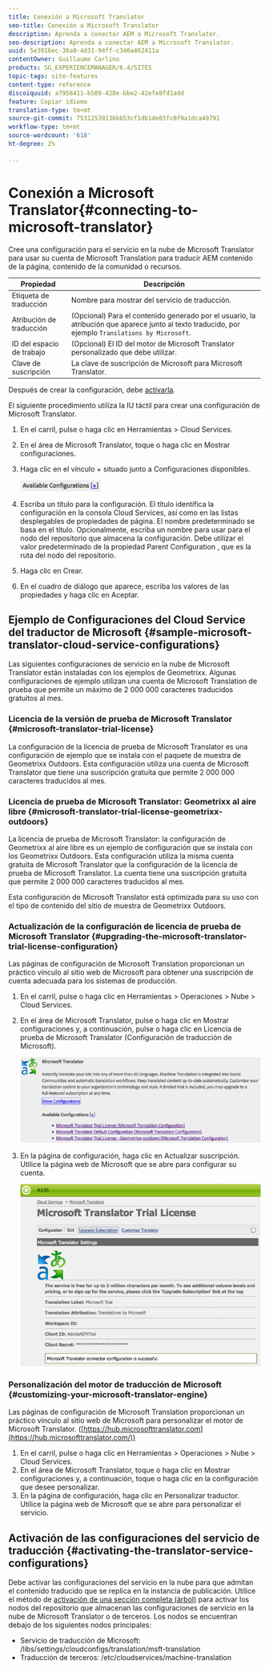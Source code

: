 ```yaml
---
title: Conexión a Microsoft Translator
seo-title: Conexión a Microsoft Translator
description: Aprenda a conectar AEM a Microsoft Translator.
seo-description: Aprenda a conectar AEM a Microsoft Translator.
uuid: 5e3916ec-36a0-4d31-94ff-c340a462411a
contentOwner: Guillaume Carlino
products: SG_EXPERIENCEMANAGER/6.4/SITES
topic-tags: site-features
content-type: reference
discoiquuid: a7958411-b509-428e-bbe2-42efe8fd1add
feature: Copiar idioma
translation-type: tm+mt
source-git-commit: 75312539136bb53cf1db1de03fc0f9a1dca49791
workflow-type: tm+mt
source-wordcount: '618'
ht-degree: 2%

---
```



# Conexión a Microsoft Translator{#connecting-to-microsoft-translator}

Cree una configuración para el servicio en la nube de Microsoft Translator para usar su cuenta de Microsoft Translation para traducir AEM contenido de la página, contenido de la comunidad o recursos.

| Propiedad | Descripción |
|---|---|
| Etiqueta de traducción | Nombre para mostrar del servicio de traducción. |
| Atribución de traducción | (Opcional) Para el contenido generado por el usuario, la atribución que aparece junto al texto traducido, por ejemplo `Translations by Microsoft`. |
| ID del espacio de trabajo | (Opcional) El ID del motor de Microsoft Translator personalizado que debe utilizar. |
| Clave de suscripción | La clave de suscripción de Microsoft para Microsoft Translator. |

Después de crear la configuración, debe [activarla](/help/sites-administering/tc-msconf.md#activating-the-translator-service-configurations).

El siguiente procedimiento utiliza la IU táctil para crear una configuración de Microsoft Translator.

1. En el carril, pulse o haga clic en Herramientas > Cloud Services.
1. En el área de Microsoft Translator, toque o haga clic en Mostrar configuraciones.
1. Haga clic en el vínculo + situado junto a Configuraciones disponibles.

   ![chlimage_1-382](assets/chlimage_1-382.png)

1. Escriba un título para la configuración. El título identifica la configuración en la consola Cloud Services, así como en las listas desplegables de propiedades de página. El nombre predeterminado se basa en el título. Opcionalmente, escriba un nombre para usar para el nodo del repositorio que almacena la configuración. Debe utilizar el valor predeterminado de la propiedad Parent Configuration , que es la ruta del nodo del repositorio.
1. Haga clic en Crear.
1. En el cuadro de diálogo que aparece, escriba los valores de las propiedades y haga clic en Aceptar.

## Ejemplo de Configuraciones del Cloud Service del traductor de Microsoft {#sample-microsoft-translator-cloud-service-configurations}

Las siguientes configuraciones de servicio en la nube de Microsoft Translator están instaladas con los ejemplos de Geometrixx. Algunas configuraciones de ejemplo utilizan una cuenta de Microsoft Translation de prueba que permite un máximo de 2 000 000 caracteres traducidos gratuitos al mes.

### Licencia de la versión de prueba de Microsoft Translator {#microsoft-translator-trial-license}

La configuración de la licencia de prueba de Microsoft Translator es una configuración de ejemplo que se instala con el paquete de muestra de Geometrixx Outdoors. Esta configuración utiliza una cuenta de Microsoft Translator que tiene una suscripción gratuita que permite 2 000 000 caracteres traducidos al mes.

### Licencia de prueba de Microsoft Translator: Geometrixx al aire libre {#microsoft-translator-trial-license-geometrixx-outdoors}

La licencia de prueba de Microsoft Translator: la configuración de Geometrixx al aire libre es un ejemplo de configuración que se instala con los Geometrixx Outdoors. Esta configuración utiliza la misma cuenta gratuita de Microsoft Translator que la configuración de la licencia de prueba de Microsoft Translator. La cuenta tiene una suscripción gratuita que permite 2 000 000 caracteres traducidos al mes.

Esta configuración de Microsoft Translator está optimizada para su uso con el tipo de contenido del sitio de muestra de Geometrixx Outdoors.

### Actualización de la configuración de licencia de prueba de Microsoft Translator {#upgrading-the-microsoft-translator-trial-license-configuration}

Las páginas de configuración de Microsoft Translation proporcionan un práctico vínculo al sitio web de Microsoft para obtener una suscripción de cuenta adecuada para los sistemas de producción.

1. En el carril, pulse o haga clic en Herramientas > Operaciones > Nube > Cloud Services.
1. En el área de Microsoft Translator, pulse o haga clic en Mostrar configuraciones y, a continuación, pulse o haga clic en Licencia de prueba de Microsoft Translator (Configuración de traducción de Microsoft).

   ![chlimage_1-383](assets/chlimage_1-383.png)

1. En la página de configuración, haga clic en Actualizar suscripción. Utilice la página web de Microsoft que se abre para configurar su cuenta.

   ![chlimage_1-384](assets/chlimage_1-384.png)

### Personalización del motor de traducción de Microsoft {#customizing-your-microsoft-translator-engine}

Las páginas de configuración de Microsoft Translation proporcionan un práctico vínculo al sitio web de Microsoft para personalizar el motor de Microsoft Translator. ([https://hub.microsofttranslator.com](https://hub.microsofttranslator.com/))

1. En el carril, pulse o haga clic en Herramientas > Operaciones > Nube > Cloud Services.
1. En el área de Microsoft Translator, toque o haga clic en Mostrar configuraciones y, a continuación, toque o haga clic en la configuración que desee personalizar.
1. En la página de configuración, haga clic en Personalizar traductor. Utilice la página web de Microsoft que se abre para personalizar el servicio.

## Activación de las configuraciones del servicio de traducción {#activating-the-translator-service-configurations}

Debe activar las configuraciones del servicio en la nube para que admitan el contenido traducido que se replica en la instancia de publicación. Utilice el método de [activación de una sección completa (árbol)](/help/sites-authoring/publishing-pages.md#publishing-and-unpublishing-a-tree) para activar los nodos del repositorio que almacenan las configuraciones de servicio en la nube de Microsoft Translator o de terceros. Los nodos se encuentran debajo de los siguientes nodos principales:

* Servicio de traducción de Microsoft: /libs/settings/cloudconfigs/translation/msft-translation
* Traducción de terceros: /etc/cloudservices/machine-translation

